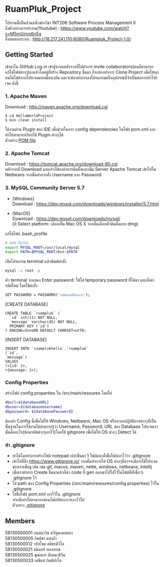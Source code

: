 # RuamPluk_Project

โปรเจคนี้เป็นส่วนหนึ่งของวิชา INT206 Software Process Management II<br>
ลิ้งตัวอย่างการทำงาน(Youtube) : https://www.youtube.com/watch?v=M5mGinm6n5g<br>
ลิ้งทดสอบระบบ : http://18.217.241.110:8080/Ruampluk_Project-1.0/

## Getting Started
เข้ามาใน GitHub Log in เข้าสู่ระบบหลังจากที่ได้ทำการ invite collaborators(คนที่สามารถแก้ไขไฟล์ต่างๆ)มาแล้วโดยผู้ที่สร้าง Repository ขึ้นมา
ก็จะต้องทำการ Clone Project เพื่อให้ทุกคนได้ไฟล์จากโปรเจคมาเหมือนๆกัน และจะต้องทำการลงโปรแกรมหรืออุปกรณ์ที่จำเป็นต่อการทำโปรเจค ดังนี้

### 1. Apache Maven
Download : http://maven.apache.org/download.cgi 
```
$ cd HelloWorldProject
$ mvn clean install
```
ใช้งานผ่าน Plugin ของ IDE เพื่อช่วยในการ config dependencies ในไฟล์ pom.xml และทำให้สามารถเรียกใช้ Plugin ต่างๆได้ <br/>
ตัวอย่าง [POM file](https://github.com/jaratchock11/HelloWorld_Ruampluk/blob/master/pom.xml)

### 2. Apache Tomcat  

Download : https://tomcat.apache.org/download-80.cgi   
หลังจากที่ Download มาเแล้วก็ต้องทำการติดตั้งและเพิ่ม Server Apache Tomcat เข้าไปใน Netbeans จากนั้นทำการตั้ง Username และ Password

### 3. MySQL Community Server 5.7
* [Windows]  
Download : https://dev.mysql.com/downloads/windows/installer/5.7.html  

* [MacOS]  
Download : https://dev.mysql.com/downloads/mysql/  
(ที่ Select platform: เลือกเป็น Mac OS X จากนั้นเลือกตัวติดตั้งแบบ dmg)  

แก้ไขไฟล์ .bash_profile
```bash
# Add MySQL 
export MYSQL_ROOT=/usr/local/mysql 
export PATH=$MYSQL_ROOT/bin:$PATH
```
เปิดโปรแกรม terminal แล้วพิมพ์คำสั่ง  

```bash
mysql -u root -p
```
ตัว terminal จะแสดง Enter password: ให้ใส่ temporary password ที่ได้มา
และตั้งค่ารหัสใหม่ โดยใช้คำสั่ง  

```bash
SET PASSWORD = PASSWORD('รหัสผ่านที่ต้องการ'); 
```
[CREATE DATABASE]
```
CREATE TABLE `ruampluk` (
  `id` int(11) NOT NULL,
  `message` varchar(45) NOT NULL,
  PRIMARY KEY (`id`)
) ENGINE=InnoDB DEFAULT CHARSET=utf8;
```

[INSERT DATABASE]
```
INSERT INTO `ruamplukhello`.`ruampluk`
(`id`,
`message`)
VALUES
(<{id: }>,
<{message: }>);
```

### Config Properties
สร้างไฟล์ config.properties ใน /src/main/resoures โดยใส่

```bash
dburl=${databaseURL}
dbuser=${databaseUsername}
dbpassword= ${databasePassword}
```
ต้องทำ Config นี้เพื่อไม่ให้ Windows, Netbeans, Mac OS หรือระบบปฏิบัติการต่างๆที่เป็นพื้นฐานในการใช้งานไม่่สามารถรู้ว่า Username, Password, URL ของ Database โปรเจคเรานั้นคืออะไร(ซ่อนรหัสต่างๆเอาไว้)โดยใช้ gitignore เพื่อไม่ให้ OS ต่างๆ Detect ได้ 

### ทำ .gitignore
- ทำได้โดยทำการสร้างไฟล์ notepad เปล่าขึ้นมา 1 ไฟล์และตั้งชื่อไฟล์เอาไว้ว่า .gitignore 
- เข้าไปที่ลิ้ง https://www.gitignore.io/ จากนั้นทำการใส่ OS ต่างๆที่อาจจะมีการใช้โปรเจคของเราเพื่อดู เช่น เช่น git, macos, maven, nette, windows, netbeans, intellij 
- เมื่อเราทำการ Create ขึ้นมาแล้วก็นำ code ที่ gen ออกมาไปใส่ไว้ในไฟล์ที่ตั้งชื่อว่า .gitignore ไว้ 
- ใส่ path ของ Config Properties (/src/main/resoures/config.properties) ไว้ใน .gitignore 
- ใส่ชื่อไฟล์ pom.xml เอาไว้ใน .gitignore <br>
*ทำเพื่อทำให้สามารถซ่อนไฟล์ที่ต้องการเอาไว้ได้ <br>*
ตัวอย่าง [.gitignore](https://github.com/jaratchock11/HelloWorld_Ruampluk/blob/master/.gitignore)
## Members
58130500001 กมลนาวิน ขวัญมงคลทอง<br> 
58130500005 กิตติธร แสงอ่ำ<br>
58130500012 จรัสโชค ศศิธรศิวิไล<br>
58130500021 ชนินทร์ ทองกรณ์<br>
58130500025 ชุณหกร ลักคนาชีวิน<br>
58130500033 เตชินท์ กิตติปาโล<br>
